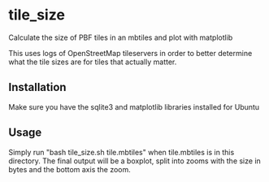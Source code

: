 # tile_size
Calculate the size of PBF tiles in an mbtiles and plot with matplotlib

This uses logs of OpenStreetMap tileservers in order to better determine what the tile sizes are for tiles that actually matter.

## Installation

Make sure you have the sqlite3 and matplotlib libraries installed for Ubuntu

## Usage

Simply run "bash tile_size.sh tile.mbtiles" when tile.mbtiles is in this directory. The final output will be a boxplot, split into zooms with the size in bytes and the bottom axis the zoom.
